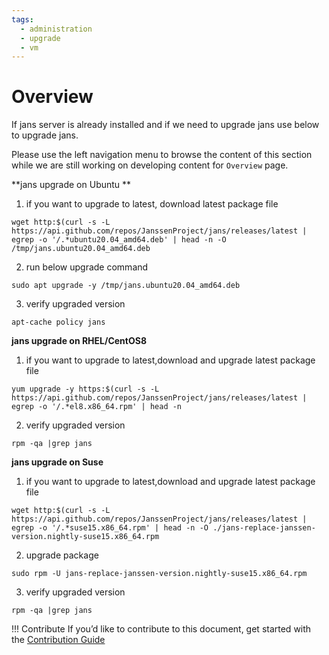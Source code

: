 ```yaml
---
tags:
  - administration
  - upgrade
  - vm
---
```


# Overview
If jans server is already installed and if we need to upgrade jans 
use below to upgrade jans.

Please use the left navigation menu to browse the content of this section while we are still working on developing content for `Overview` page.

**jans upgrade on  Ubuntu  **

1) if you want to upgrade to latest, download latest package file
```
wget http:$(curl -s -L https://api.github.com/repos/JanssenProject/jans/releases/latest | egrep -o '/.*ubuntu20.04_amd64.deb' | head -n -O /tmp/jans.ubuntu20.04_amd64.deb
```
2) run below upgrade command
```
sudo apt upgrade -y /tmp/jans.ubuntu20.04_amd64.deb
```
3) verify upgraded version
```
apt-cache policy jans
```

**jans upgrade on RHEL/CentOS8**

1) if you want to upgrade to latest,download and upgrade latest package file
```
yum upgrade -y https:$(curl -s -L https://api.github.com/repos/JanssenProject/jans/releases/latest | egrep -o '/.*el8.x86_64.rpm' | head -n 
```
2) verify upgraded version
```
rpm -qa |grep jans
```

**jans upgrade on Suse**
1) if you want to upgrade to latest,download and upgrade latest package file
```
wget http:$(curl -s -L https://api.github.com/repos/JanssenProject/jans/releases/latest | egrep -o '/.*suse15.x86_64.rpm' | head -n -O ./jans-replace-janssen-version.nightly-suse15.x86_64.rpm

```
2) upgrade package
```
sudo rpm -U jans-replace-janssen-version.nightly-suse15.x86_64.rpm
```
3) verify upgraded version
```
rpm -qa |grep jans
```


!!! Contribute
    If you’d like to contribute to this document, get started with the [Contribution Guide](https://docs.jans.io/head/CONTRIBUTING/#contributing-to-the-documentation)
